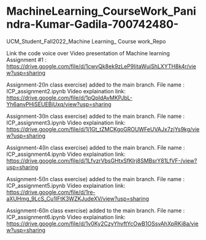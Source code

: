 # MachineLearning_CourseWork_Panindra-Kumar-Gadila-700742480-
UCM_Student_Fall2022_Machine Learning_ Course work_Repo


Link the code voice over Video presentation of Machine learning Assignment #1 : https://drive.google.com/file/d/1cwvQk8ek9zLeP9IitaWuiShLXYTH8k4r/view?usp=sharing




Assignment-2(In class exercise) added to the main branch.
File name : ICP_assignment2.ipynb
Video explaination link: https://drive.google.com/file/d/1pQpIdAvMKPJbL-Yh6anvPHiSEUEBiUxq/view?usp=sharing



Assignment-3(In class exercise) added to the main branch.
File name : ICP_assignment3.ipynb
Video explaination link: https://drive.google.com/file/d/1j1Gt_tZMCKgoGROUWFeUVAJx7zjYs9kg/view?usp=sharing



Assignment-4(In class exercise) added to the main branch.
File name : ICP_assignment4.ipynb
Video explaination link: https://drive.google.com/file/d/1LfvzrVbsGHtxSfKlrj8SMBsrY81LfVF-/view?usp=sharing



Assignment-5(In class exercise) added to the main branch.
File name : ICP_assignment5.ipynb
Video explaination link: https://drive.google.com/file/d/1re-aXUHmg_9LcS_Cu1IFtK3WZKJudeXV/view?usp=sharing



Assignment-6(In class exercise) added to the main branch.
File name : ICP_assignment6.ipynb
Video explaination link: https://drive.google.com/file/d/1v0Ky2CzyYhvftYcOwB1OSsvAhXpRKi8a/view?usp=sharing



